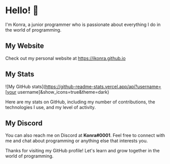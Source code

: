 # Hello! 👋

I'm Konra, a junior programmer who is passionate about everything I do in the world of programming. 

## My Website

Check out my personal website at https://ikonra.github.io


## My Stats

![My GitHub stats](https://github-readme-stats.vercel.app/api?username=[your username]&show_icons=true&theme=dark)

Here are my stats on GitHub, including my number of contributions, the technologies I use, and my level of activity.

## My Discord

You can also reach me on Discord at **Konra#0001**. Feel free to connect with me and chat about programming or anything else that interests you.

Thanks for visiting my GitHub profile! Let's learn and grow together in the world of programming.
